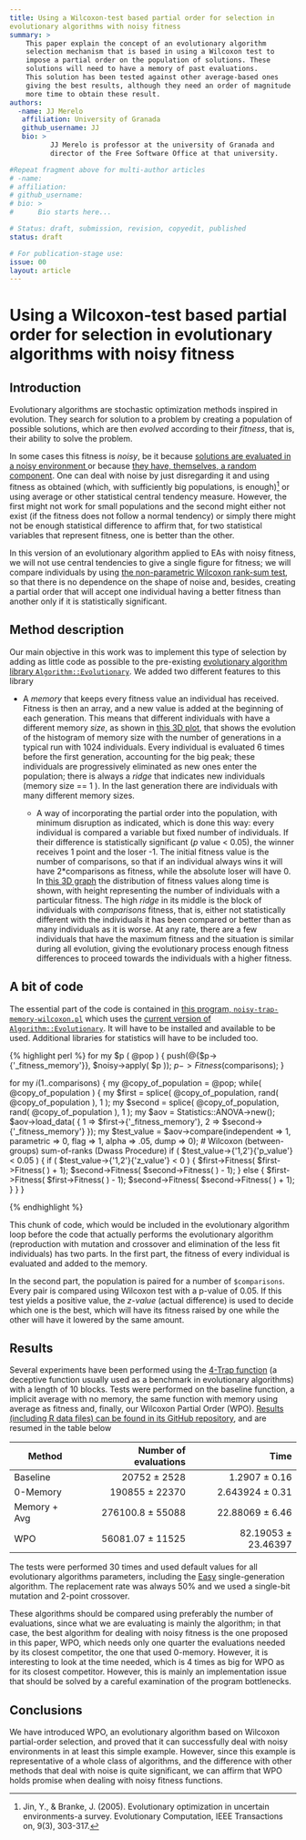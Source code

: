 ```yaml
---
title: Using a Wilcoxon-test based partial order for selection in
evolutionary algorithms with noisy fitness
summary: >
	This paper explain the concept of an evolutionary algorithm
	selection mechanism that is based in using a Wilcoxon test to
	impose a partial order on the population of solutions. These
	solutions will need to have a memory of past evaluations.
	This solution has been tested against other average-based ones
	giving the best results, although they need an order of magnitude
	more time to obtain these result. 
authors:
  -name: JJ Merelo
   affiliation: University of Granada
   github_username: JJ
   bio: >
          JJ Merelo is professor at the university of Granada and
		  director of the Free Software Office at that university. 

#Repeat fragment above for multi-author articles
# -name:
# affiliation:
# github_username:
# bio: >
#      Bio starts here...

# Status: draft, submission, revision, copyedit, published
status: draft

# For publication-stage use:
issue: 00
layout: article
---
```


# Using a Wilcoxon-test based partial order for selection in evolutionary algorithms with noisy fitness

## Introduction

Evolutionary algorithms are stochastic optimization methods inspired
in evolution. They search for solution to a problem by creating a
population of possible solutions, which are then *evolved* according
to their *fitness*, that is, their ability to solve the problem. 

In some cases this fitness is *noisy*, be it because [solutions are evaluated in a
noisy environment ](http://geneura.wordpress.com/2013/06/21/unreal-expert-bots-at-iwann-2013/)
or because
[they have, themselves, a random component](http://geneura.wordpress.com/2012/10/08/genebot-again-in-cig2012/). One
can deal with noise by just disregarding it and using fitness as
obtained (which, with sufficiently big populations, is enough)[^noisy]
or using average or other statistical central tendency
measure. However, the first might not work for small populations and
the second might either not exist (if the fitness does not follow a
normal tendency) or simply there might not be enough statistical
difference to affirm that, for two statistical variables that
represent fitness, one is better than the other.

In this version of an evolutionary algorithm applied to EAs with noisy
fitness, we will not use central tendencies to give a single figure
for fitness; we will compare individuals by using
[the non-parametric Wilcoxon rank-sum test](http://en.wikipedia.org/wiki/Wilcoxon_rank-sum),
so that there is no dependence on the shape of noise and, besides,
creating a partial order that will accept one individual having a
better fitness than another only if it is statistically significant.

## Method description

Our main objective in this work was to implement this type of
selection by adding as little code as possible to the pre-existing
[evolutionary algorithm library `Algorithm::Evolutionary`](http://search.cpan.org/dist/Algorithm-Evolutionary/). We
added two different features to this library

* A *memory* that keeps every fitness value an individual has
  received. Fitness is then an array, and a new value is added at the
  beginning of each generation. This means that different individuals
  with have a different memory *size*, as shown in
  [this 3D plot](http://jj.github.io/Algorithm-Evolutionary/graphs/memory/),
  that shows the evolution of the histogram of memory size with the
  number of generations in a typical run with 1024 individuals. Every
  individual is evaluated 6 times before the first generation,
  accounting for the big peak; these individuals are progressively
  eliminated as new ones enter the population; there is always a
  *ridge* that indicates new individuals (memory size == 1 ). In the
  last generation there are individuals with many different memory
  sizes. 
  
  * A way of incorporating the partial order into the population, with
    minimum disruption as indicated, which is done this way: every
    individual is compared a variable but fixed number of
    individuals. If their difference is statistically significant (*p*
    value < 0.05), the
    winner receives 1 point and the loser -1. The initial fitness
    value is the number of comparisons, so that if an individual
    always wins it will have 2*comparisons as fitness, while the
    absolute loser will have 0. In
    [this 3D graph](http://jj.github.io/Algorithm-Evolutionary/graphs/fitness-histo/)
    the distribution of fitness values along time is shown, with
    height representing the number of individuals with a particular fitness. The high
    *ridge* in its middle is the block of individuals with
    *comparisons* fitness, that is, either not statistically different
    with the individuals it has been compared or better than as many
    individuals as it is worse. At any rate, there are a few
    individuals that have the maximum fitness and the situation is
    similar during all evolution, giving the evolutionary process
    enough fitness differences to proceed towards the individuals with
    a higher fitness. 

## A bit of code

The essential part of the code is contained in
[this program, `noisy-trap-memory-wilcoxon.pl`](noisy-trap-memory-wilcoxon-data.pl)
which uses the
[current version of `Algorithm::Evolutionary`](http://github.com/JJ/Algorithm-Evolutionary). It
will have to be installed and available to be used. Additional
libraries for statistics will have to be included too. 

{% highlight perl %}
  for my $p ( @pop ) {
	push(@{$p->{'_fitness_memory'}}, $noisy->apply( $p ));
	$p->Fitness($comparisons);
  }
  
  for my $i (1..$comparisons) {
    my @copy_of_population = @pop;
    while( @copy_of_population ) {
	my $first = splice( @copy_of_population, rand( @copy_of_population ), 1 );
	my $second = splice( @copy_of_population, rand( @copy_of_population ), 1 );
	my $aov = Statistics::ANOVA->new();
	$aov->load_data( { 1 => $first->{'_fitness_memory'}, 2 => $second->{'_fitness_memory'} });
	my $test_value = $aov->compare(independent => 1, parametric => 0, flag => 1, alpha => .05, dump => 0); # Wilcoxon (between-groups) sum-of-ranks (Dwass Procedure)
	if ( $test_value->{'1,2'}{'p_value'} < 0.05 ) {
	  if ( $test_value->{'1,2'}{'z_value'} < 0 ) {
	    $first->Fitness( $first->Fitness( ) + 1);
	    $second->Fitness( $second->Fitness( ) - 1);
	  } else {
	    $first->Fitness( $first->Fitness( ) - 1);
	    $second->Fitness( $second->Fitness( ) + 1);
	  }
	}
 }
 
 {% endhighlight %}
 
 This chunk of code, which would be included in the evolutionary
 algorithm loop before the code that actually performs the
 evolutionary algorithm (reproduction with mutation and crossover and
 elimination of the less fit individuals) has two parts. In the first
 part, the fitness of every individual is evaluated and added to the
 memory. 
 
 In the second part, the population is paired for a number of
 `$comparisons`. Every pair is compared using Wilcoxon test with a
 p-value of 0.05. If this test yields a positive value, the *z-value*
 (actual difference) is used to decide which one is the best, which
 will have its fitness raised by one while the other will have it
 lowered by the same amount.
 
 
## Results
 

 Several experiments have been performed using the [4-Trap function](http://search.cpan.org/dist/Algorithm-Evolutionary/lib/Algorithm/Evolutionary/Fitness/Trap.pm) (a
 deceptive function usually used as a benchmark in evolutionary
 algorithms) with a length of 10 blocks. Tests were performed on the
 baseline function, a implicit average with no memory, the same
 function with memory using average as fitness and, finally, our
 Wilcoxon Partial Order
 (WPO). [Results (including R data files) can be found in its GitHub repository](https://github.com/JJ/Algorithm-Evolutionary/tree/master/examples/PPSN2014),
 and are resumed in the table below
 
| Method       | Number of evaluations  | Time  |
| ------------- |-------------:| -----:|
| Baseline       | 20752 ± 2528 | 1.2907 ± 0.16 |
| 0-Memory      |  190855   ± 22370  |  2.643924 ± 0.31  |
| Memory + Avg |  276100.8 ±  55088    |    22.88069 ± 6.46 |
| WPO | 56081.07 ± 11525 | 82.19053 ± 23.46397 | 

The tests were performed 30 times and used default values for all
evolutionary algorithms parameters, including the
[Easy](http://search.cpan.org/dist/Algorithm-Evolutionary/lib/Algorithm/Evolutionary/Op/Easy.pm)
single-generation algorithm. The replacement rate was always 50% and
we used a single-bit mutation and 2-point crossover.

These algorithms should be compared using preferably the number of
evaluations, since what we are evaluating is mainly the algorithm; in
that case, the best algorithm for dealing with noisy fitness is the
one proposed in this paper, WPO, which needs only one quarter the
evaluations needed by its closest competitor, the one that used
0-memory. However, it is interesting to look at the time needed, which
is 4 times as big for WPO as for its closest competitor. However, this
is mainly an implementation issue that should be solved by a careful
examination of the program bottlenecks.

## Conclusions

We have introduced WPO, an evolutionary algorithm based on Wilcoxon
partial-order selection, and proved that it can successfully deal with
noisy environments in at least this simple example. However, since
this example is representative of a whole class of algorithms, and the
difference with other methods that deal with noise is quite
significant, we can affirm that WPO holds promise when dealing with
noisy fitness functions.


[^noisy]: Jin, Y., & Branke, J. (2005). Evolutionary optimization in uncertain environments-a survey. Evolutionary Computation, IEEE Transactions on, 9(3), 303-317.
